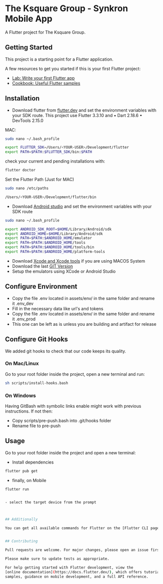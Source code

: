 # The Ksquare Group - Synkron Mobile App

A Flutter project for The Ksquare Group.

## Getting Started

This project is a starting point for a Flutter application.

A few resources to get you started if this is your first Flutter project:

- [Lab: Write your first Flutter app](https://flutter.dev/docs/get-started/codelab)
- [Cookbook: Useful Flutter samples](https://flutter.dev/docs/cookbook)

## Installation

- Download flutter from [flutter.dev](https://flutter.dev/docs/get-started/install) and set the environment variables with your SDK route. This project use Flutter 3.3.10 and • Dart 2.18.6 • DevTools 2.15.0

MAC:

```bash
sudo nano ~/.bash_profile
```

```bash
export FLUTTER_SDK=/Users/<YOUR-USER>/Development/flutter
export PATH=$PATH:$FLUTTER_SDK/bin:$PATH
```

check your current and pending installations with:

```bash
flutter doctor
```

Set the Flutter Path (Just for MAC)

```bash
sudo nano /etc/paths 
```

```bash
/Users/<YOUR-USER>/Development/flutter/bin
```

- Download [Android studio](https://developer.android.com/studio) and set the environment variables with your SDK route

```bash
sudo nano ~/.bash_profile
```

```bash
export ANDROID_SDK_ROOT=$HOME/Library/Android/sdk
export ANDROID_HOME=$HOME/Library/Android/sdk
export PATH=$PATH:$ANDROID_HOME/emulator
export PATH=$PATH:$ANDROID_HOME/tools
export PATH=$PATH:$ANDROID_HOME/tools/bin
export PATH=$PATH:$ANDROID_HOME/platform-tools
```

- Download [Xcode and Xcode tools](https://developer.apple.com/xcode/) if you are using MACOS System
- Download the last [GIT Version](https://git-scm.com/downloads)
- Setup the emulators using XCode or Android Studio

## Configure Environment

- Copy the file .env located in assets/env/ in the same folder and rename it .env_dev
- Fill in the necessary data like url's and tokens
- Copy the file .env located in assets/env/ in the same folder and rename it .env_prod
- This one can be left as is unless you are building and artifact for release

## Configure Git Hooks

We added git hooks to check that our code keeps its quality.

### On Mac/Linux

Go to your root folder inside the project, open a new terminal and run:

```bash
sh scripts/install-hooks.bash
```

### On Windows

Having GitBash with symbolic links enable might work with previous instructions. If not then:

- Copy scripts/pre-push.bash into .git/hooks folder
- Rename file to pre-push

## Usage

Go to your root folder inside the project and open a new terminal:

- Install dependencies

```bash
flutter pub get
```

- finally, on Mobile

```bash
flutter run


- select the target device from the prompt



## Additionally

You can get all available commands for Flutter on the [Flutter CLI page](https://flutter.dev/docs/reference/flutter-cli)


## Contributing

Pull requests are welcome. For major changes, please open an issue first to discuss what you would like to change.

Please make sure to update tests as appropriate.

For help getting started with Flutter development, view the
[online documentation](https://docs.flutter.dev/), which offers tutorials,
samples, guidance on mobile development, and a full API reference.

